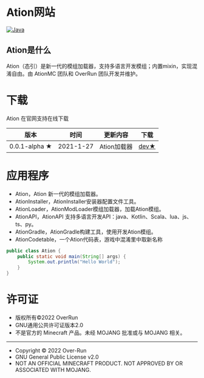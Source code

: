 # Ation网站

[![Java](https://img.shields.io/badge/Java-17-informational)](http://openjdk.java.net/)

## Ation是什么

Ation（态引）是新一代的模组加载器，支持多语言开发模组；内置mixin，实现混淆自由。由 AtionMC 团队和 OverRun 团队开发并维护。

# 下载

Ation 在官网支持在线下载

| 版本 | 时间 | 更新内容 | 下载 |
|-----|------|---------|--------|
| 0.0.1-alpha ★ | 2021-1-27 | Ation加载器 | [dev★](https://github.com/Over-Run/ation/archive/refs/tags/ation-0.0.1-20210127-alpha-dev.zip) |



# 应用程序
* Ation，Ation 新一代的模组加载器。
* AtionInstaller，AtionInstaller安装器配置文件工具。
* AtionLoader，AtionModLoader模组加载器，加载Ation模组。
* AtionAPI，AtionAPI 支持多语言开发API：java、Kotlin、Scala、lua、js、ts、py。
* AtionGradle，AtionGradle构建工具，使用开发Ation模组。
* AtionCodetable，一个Ation代码表，游戏中混淆里中取新名称

```java
public class Ation {
    public static void main(String[] args) {
        System.out.println("Hello World");
    }
}
```


# 许可证

* 版权所有©2022 OverRun
* GNU通用公共许可证版本2.0
* 不是官方的 Minecraft 产品。未经 MOJANG 批准或与 MOJANG 相关。

-----

* Copyright © 2022 Over-Run
* GNU General Public License v2.0
* NOT AN OFFICIAL MINECRAFT PRODUCT. NOT APPROVED BY OR ASSOCIATED WITH MOJANG.
